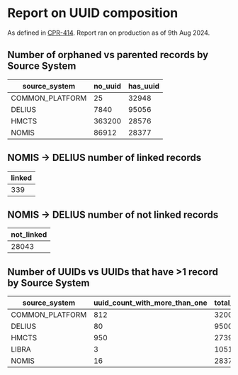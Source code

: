 # Report on UUID composition
As defined in [CPR-414](https://dsdmoj.atlassian.net/browse/CPR-414).
Report ran on production as of 9th Aug 2024.

## Number of orphaned vs parented records by Source System

| source_system   | no_uuid | has_uuid |
|-----------------|---------|----------|
| COMMON_PLATFORM | 25      | 32948    |
| DELIUS          | 7840    | 95056    |
| HMCTS           | 363200  | 28576    |
| NOMIS           | 86912   | 28377    |

## NOMIS -> DELIUS number of linked records

| linked |
|--------|
| 339    |

## NOMIS -> DELIUS number of not linked records

| not_linked |
|------------|
| 28043      |

## Number of UUIDs vs UUIDs that have >1 record by Source System

| source_system | uuid_count_with_more_than_one | total_uuid_count |
|---------------|-------------------------------|------------------|
| COMMON_PLATFORM | 812                           | 32006            |
| DELIUS        | 80                            | 95005            |
| HMCTS         | 950                           | 27398            |
| LIBRA         | 3                             | 105176           |
| NOMIS         | 16                            | 28370            |

